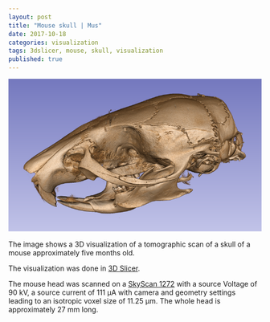 ```yaml
---
layout: post
title: "Mouse skull | Mus"
date: 2017-10-18
categories: visualization
tags: 3dslicer, mouse, skull, visualization
published: true
---
```


![Skull](/assets/2017/10/18/mouse-head/MouseHead.png)

The image shows a 3D visualization of a tomographic scan of a skull of a mouse approximately five months old.

The visualization was done in [3D Slicer](https://www.slicer.org/).

The mouse head was scanned on a [SkyScan 1272](http://bruker-microct.com/products/1272.htm) with a source Voltage of 90 kV, a source current of 111 µA with camera and geometry settings leading to an isotropic voxel size of 11.25 µm.
The whole head is approximately 27 mm long.
